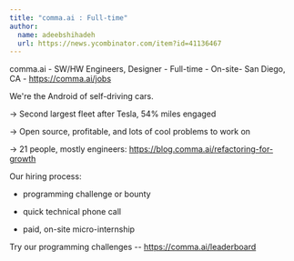 ```yaml
---
title: "comma.ai : Full-time"
author:
  name: adeebshihadeh
  url: https://news.ycombinator.com/item?id=41136467
---
```

comma.ai - SW&#x2F;HW Engineers, Designer - Full-time - On-site- San Diego, CA - <a href="https:&#x2F;&#x2F;comma.ai&#x2F;jobs" rel="nofollow">https:&#x2F;&#x2F;comma.ai&#x2F;jobs</a>

We&#x27;re the Android of self-driving cars.

-&gt; Second largest fleet after Tesla, 54% miles engaged

-&gt; Open source, profitable, and lots of cool problems to work on

-&gt; 21 people, mostly engineers: <a href="https:&#x2F;&#x2F;blog.comma.ai&#x2F;refactoring-for-growth" rel="nofollow">https:&#x2F;&#x2F;blog.comma.ai&#x2F;refactoring-for-growth</a>

Our hiring process:

* programming challenge or bounty

* quick technical phone call

* paid, on-site micro-internship

Try our programming challenges -- <a href="https:&#x2F;&#x2F;comma.ai&#x2F;leaderboard" rel="nofollow">https:&#x2F;&#x2F;comma.ai&#x2F;leaderboard</a>
